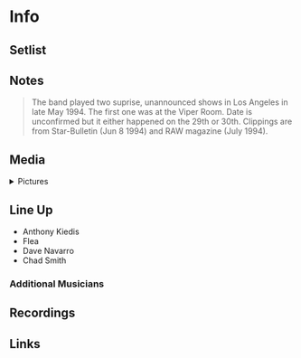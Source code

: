 # Info

## Setlist

## Notes

> The band played two suprise, unannounced shows in Los Angeles in late May 1994. The first one was at the Viper Room. Date is unconfirmed but it either happened on the 29th or 30th.
Clippings are from Star-Bulletin (Jun 8 1994) and RAW magazine (July 1994).

## Media 

<details>
  <summary>Pictures</summary>
  <!--<img alt="Setlist" title="Setlist" src="_.jpg" height="200" />-->
</details>

## Line Up

* Anthony Kiedis
* Flea
* Dave Navarro
* Chad Smith

### Additional Musicians

## Recordings

## Links

